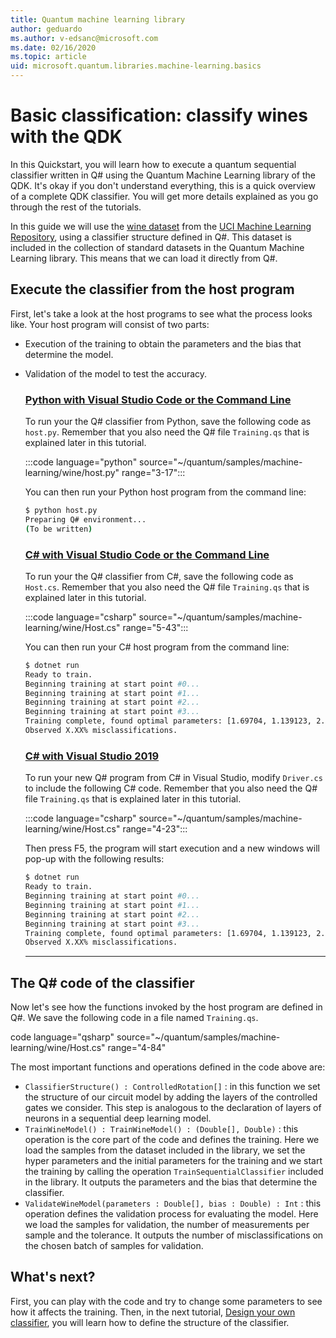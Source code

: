 ```yaml
---
title: Quantum machine learning library
author: geduardo
ms.author: v-edsanc@microsoft.com
ms.date: 02/16/2020
ms.topic: article
uid: microsoft.quantum.libraries.machine-learning.basics
---
```


# Basic classification: classify wines with the QDK

In this Quickstart, you will learn how to execute a quantum sequential classifier written in Q# using the Quantum Machine Learning library of the QDK. It's okay if you don't understand everything, this is a quick overview of a complete QDK classifier. You will get more details explained as you go through the rest of the tutorials.

In this guide we will use the [wine dataset](https://archive.ics.uci.edu/ml/datasets/wine) from the [UCI Machine Learning Repository](https://archive.ics.uci.edu/ml/datasets/wine), using a classifier structure defined in Q#. This dataset is included in the collection of standard datasets in the Quantum Machine Learning library. This means that we can load it directly from Q#.

## Execute the classifier from the host program

First, let's take a look at the host programs to see what the process looks like. Your host program will consist of two parts:

- Execution of the training to obtain the parameters and the bias that determine the model.
- Validation of the model to test the accuracy.

    ### [Python with Visual Studio Code or the Command Line](#tab/tabid-python)

    To run your the Q# classifier from Python, save the following code as `host.py`. Remember that you also need the Q# file `Training.qs` that is explained later in this tutorial.

    :::code language="python" source="~/quantum/samples/machine-learning/wine/host.py" range="3-17":::

    You can then run your Python host program from the command line:

    ```bash
    $ python host.py
    Preparing Q# environment...
    (To be written)
    ```

    ### [C# with Visual Studio Code or the Command Line](#tab/tabid-csharp)

    To run your the Q# classifier from C#, save the following code as `Host.cs`. Remember that you also need the Q# file `Training.qs` that is explained later in this tutorial.

    :::code language="csharp" source="~/quantum/samples/machine-learning/wine/Host.cs" range="5-43":::

    You can then run your C# host program from the command line:

    ```bash
    $ dotnet run
    Ready to train.
    Beginning training at start point #0...
    Beginning training at start point #1...
    Beginning training at start point #2...
    Beginning training at start point #3...
    Training complete, found optimal parameters: [1.69704, 1.139123, 2.3595, 4.037552, 1.63698, 1.27549, 0.328671, 0.302282]
    Observed X.XX% misclassifications.
    ```

    ### [C# with Visual Studio 2019](#tab/tabid-vs2019)

    To run your new Q# program from C# in Visual Studio, modify `Driver.cs` to include the following C# code. Remember that you also need the Q# file `Training.qs` that is explained later in this tutorial.

    :::code language="csharp" source="~/quantum/samples/machine-learning/wine/Host.cs" range="4-23":::

    Then press F5, the program will start execution and a new windows will pop-up with the following results: 

    ```bash
    $ dotnet run
    Ready to train.
    Beginning training at start point #0...
    Beginning training at start point #1...
    Beginning training at start point #2...
    Beginning training at start point #3...
    Training complete, found optimal parameters: [1.69704, 1.139123, 2.3595, 4.037552, 1.63698, 1.27549, 0.328671, 0.302282]
    Observed X.XX% misclassifications.
    ```
    ***

## The Q\# code of the classifier

Now let's see how the functions invoked by the host program are defined in Q#. We save the following code in a file named `Training.qs`.

code language="qsharp" source="~/quantum/samples/machine-learning/wine/Host.cs" range="4-84"

The most important functions and operations defined in the code above are:

- `ClassifierStructure() : ControlledRotation[]` : in this function we set the structure of our circuit model by adding the layers of the controlled gates we consider. This step is analogous to the declaration of layers of neurons in a sequential deep learning model.
- `TrainWineModel() : TrainWineModel() : (Double[], Double)` : this operation is the core part of the code and defines the training. Here we load the samples from the dataset included in the library, we set the hyper parameters and the initial parameters for the training and we start the training by calling the operation `TrainSequentialClassifier` included in the library. It outputs the parameters and the bias that determine the classifier.
- `ValidateWineModel(parameters : Double[], bias : Double) : Int` : this operation defines the validation process for evaluating the model. Here we load the samples for validation, the number of measurements per sample and the tolerance. It outputs the number of misclassifications on the chosen batch of samples for validation.

## What's next?

First, you can play with the code and try to change some parameters to see how it affects the training. Then, in the next tutorial, [Design your own classifier](xref:microsoft.quantum.libraries.machine-learning.design),  you will learn how to define the structure of the classifier.
